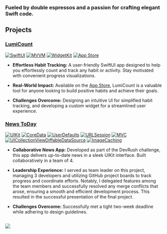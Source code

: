### Fueled by double espressos and a passion for crafting elegant Swift code.

## Projects

### [LumiCount](https://github.com/ilyapaddubny/LumiCount)
[![SwiftUI](https://img.shields.io/badge/Swift_UI-E8E8E8?style=for-the-badge&logo=SwiftUI&logoColor=white)](https://developer.apple.com/xcode/swiftui/)
[![MVVM](https://img.shields.io/badge/MVVM-E8E8E8?style=for-the-badge&color=%23F05138)](https://en.wikipedia.org/wiki/Model%E2%80%93view%E2%80%93viewmodel)
[![WidgetKit](https://img.shields.io/badge/Widget_Kit-E8E8E8?style=for-the-badge)](https://developer.apple.com/documentation/widgetkit)
[![App Store](https://img.shields.io/badge/App%20Store-E8E8E8?style=for-the-badge&logo=App-Store&logoColor=white&color=%23F05138)](https://developer.apple.com/app-store/)


* **Effortless Habit Tracking:** A user-friendly SwiftUI app designed to help you effortlessly count and track any habit or activity. Stay motivated with convenient progress visualizations.

* **Real-World Impact:** Available on the [App Store](https://apps.apple.com/ee/app/lumicount/id6450320791), LumiCount is a valuable tool for anyone looking to build positive habits and achieve their goals.

* **Challenges Overcome:** Designing an intuitive UI for simplified habit tracking, and developing a custom widget for a streamlined user experience.

### [News ToDay](https://github.com/ilyapaddubny/News-ToDay)
[![UIKit](https://img.shields.io/badge/UI_Kit-E8E8E8?style=for-the-badge&logo=UIKit&logoColor=white&color=%23F05138)](https://developer.apple.com/documentation/uikit)
[![CoreData](https://img.shields.io/badge/Core_Data-E8E8E8?style=for-the-badge&logo=CoreData)](https://developer.apple.com/documentation/coredata)
[![UserDefaults](https://img.shields.io/badge/User_Defaults-E8E8E8?style=for-the-badge&color=%23F05138)](https://developer.apple.com/documentation/foundation/userdefaults)
[![URLSession](https://img.shields.io/badge/URL_Session-E8E8E8?style=for-the-badge)](https://developer.apple.com/documentation/foundation/urlsession)
[![MVC](https://img.shields.io/badge/MVC-E8E8E8?style=for-the-badge&color=%23F05138)](https://en.wikipedia.org/wiki/Model%E2%80%93view%E2%80%93controller)
[![UICollectionViewDiffableDataSource](https://img.shields.io/badge/UICollectionView_Diffable_Data_Source-E8E8E8?style=for-the-badge)](https://developer.apple.com/documentation/uikit/uicollectionviewdiffabledatasource)
[![ImageCaching](https://img.shields.io/badge/Image_Caching-E8E8E8?style=for-the-badge&color=%23F05138)](https://developer.apple.com/documentation/uikit/uiimageview/loading_and_displaying_a_remote_image)





* **Collaborative News App:** Developed as part of the DevRush challenge, this app delivers up-to-date news in a sleek UIKit interface. Built collaboratively in a team of 4.

* **Leadership Experience:** I served as team leader on this project, managing 3 developers and utilizing GitHub project boards to track progress and coordinate efforts. Notably, I delegated features among the team members and successfully resolved any merge conflicts that arose, ensuring a smooth and efficient development process. This resulted in the successful presentation of the final project.

* **Challenges Overcome:** Successfully met a tight two-week deadline while adhering to design guidelines. 

<!--
<details>
<summary>Additional Projects</summary>

* **Project 3** (Short description within toggle)
* **Project 4** (Short description within toggle)
</details>
-->


## 
![](http://github-profile-summary-cards.vercel.app/api/cards/stats?username=ilyapaddubny&theme=swift)
<!--
**ilyapaddubny/ilyapaddubny** is a ✨ _special_ ✨ repository because its `README.md` (this file) appears on your GitHub profile.

Here are some ideas to get you started:

- 🔭 I’m currently working on ...
- 🌱 I’m currently learning ...
- 👯 I’m looking to collaborate on ...
- 🤔 I’m looking for help with ...
- 💬 Ask me about ...
- 📫 How to reach me: ...
- 😄 Pronouns: ...
- ⚡ Fun fact: ...
-->
